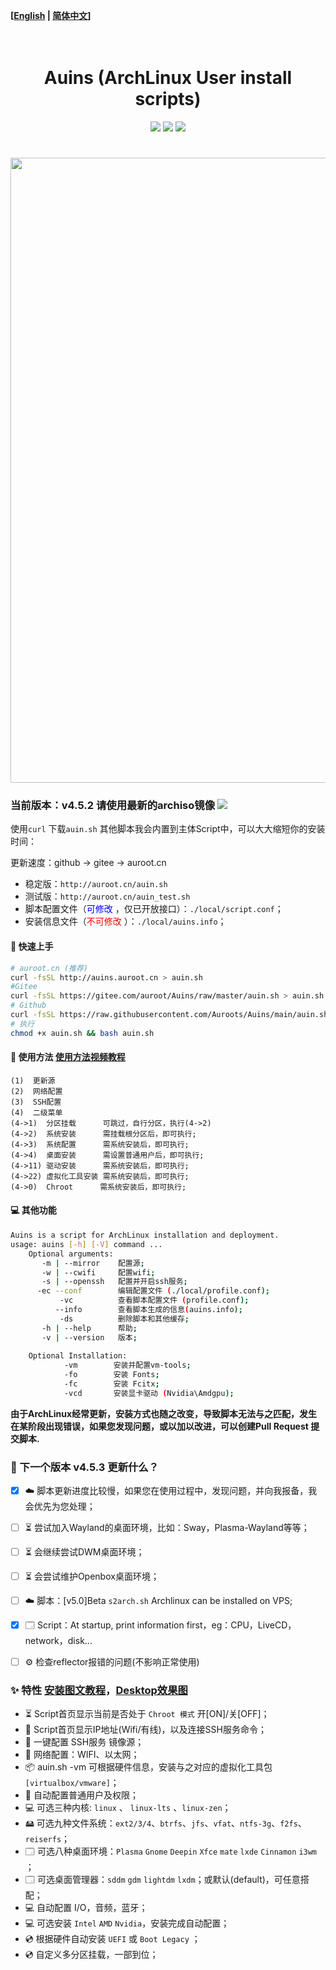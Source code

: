 **[[English](https://github.com/Auroots/Auins/blob/main/README_en.md) | [简体中文](https://github.com/Auroots/Auins/blob/main/README.md)]** 

<h1 align="center">
  <br>
  Auins (ArchLinux User install scripts)
  <br>
</h1>
<p align="center">
<img src="https://img.shields.io/badge/Bash-red?style=flat-square&logo=shell">
<img src="https://img.shields.io/badge/OS-ArchLinux-blue?style=flat-square&logo=arch-linux">
     <a href="https://jq.qq.com/?_wv=1027&k=yASMQyjM">
      <img src="https://img.shields.io/badge/QQ%E7%BE%A4 @auroot -204097403-success?style=flat-square&logo=appveyor">
  </a>
</p>
<h1 align="center">
  <a href="https://github.com/Auroots/Auins" alt="logo" ><img src="https://gitee.com/auroot/Auins/raw/master/local/Auins.png" width="1000"/></a>
  <br>
</h1>
<h3>
当前版本：v4.5.2 请使用最新的archiso镜像
<a href="https://github.com/Auroots/Auins/blob/main/doc/update-zh.md">
    <img src="https://img.shields.io/badge/journal-%E6%9B%B4%E6%96%B0%E6%97%A5%E5%BF%97-brightgreen?style=flat-square&logo=appveyor">
</a>
</h3>




使用`curl` 下载`auin.sh` 其他脚本我会内置到主体Script中，可以大大缩短你的安装时间：

更新速度：github -> gitee -> auroot.cn 

- 稳定版：`http://auroot.cn/auin.sh`
- 测试版：`http://auroot.cn/auin_test.sh`
- 脚本配置文件（<font color='blue'>可修改 </font>，仅已开放接口）：```./local/script.conf```；
- 安装信息文件（<font color='red'>不可修改 </font>）：```./local/auins.info```；

#### 💾 快速上手

```bash
# auroot.cn (推荐)
curl -fsSL http://auins.auroot.cn > auin.sh  
#Gitee
curl -fsSL https://gitee.com/auroot/Auins/raw/master/auin.sh > auin.sh
# Github
curl -fsSL https://raw.githubusercontent.com/Auroots/Auins/main/auin.sh > auin.sh
# 执行
chmod +x auin.sh && bash auin.sh
```

#### :rocket:  使用方法   [使用方法视频教程](https://www.bilibili.com/video/BV18V411x7ee/)

```
(1)  更新源
(2)  网络配置
(3)  SSH配置
(4)  二级菜单
(4->1)  分区挂载      可跳过，自行分区，执行(4->2)
(4->2)  系统安装      需挂载根分区后，即可执行;
(4->3)  系统配置	  需系统安装后，即可执行;
(4->4)  桌面安装      需设置普通用户后，即可执行;
(4->11) 驱动安装      需系统安装后，即可执行;
(4->22) 虚拟化工具安装 需系统安装后，即可执行;
(4->0)  Chroot      需系统安装后，即可执行;
```

#### 💻 其他功能

```bash
Auins is a script for ArchLinux installation and deployment.
usage: auins [-h] [-V] command ...
    Optional arguments:
       -m | --mirror    配置源;
       -w | --cwifi     配置wifi;
       -s | --openssh   配置并开启ssh服务; 
      -ec --conf    	编辑配置文件 (./local/profile.conf);
           -vc      	查看脚本配置文件 (profile.conf);
          --info    	查看脚本生成的信息(auins.info);
           -ds      	删除脚本和其他缓存;
       -h | --help      帮助;
       -v | --version   版本;
       
    Optional Installation:
            -vm        安装并配置vm-tools;
            -fo        安装 Fonts;
            -fc        安装 Fcitx;
            -vcd       安装显卡驱动 (Nvidia\Amdgpu);
```

**由于ArchLinux经常更新，安装方式也随之改变，导致脚本无法与之匹配，发生在某阶段出现错误，如果您发现问题，或以加以改进，可以创建Pull Request 提交脚本.**

###  📃 下一个版本 v4.5.3 更新什么？

- [x] ☁️ 脚本更新进度比较慢，如果您在使用过程中，发现问题，并向我报备，我会优先为您处理；
- [ ] ⏳  尝试加入Wayland的桌面环境，比如：Sway，Plasma-Wayland等等；
- [ ] ⏳  会继续尝试DWM桌面环境；
- [ ] ⏳  会尝试维护Openbox桌面环境；
- [ ] ☁️  脚本：[v5.0]Beta `s2arch.sh` Archlinux can be installed on VPS;
- [x] 🗔 Script：At startup, print information first，eg：CPU，LiveCD，network，disk...
- [ ] ⚙️ 检查reflector报错的问题(不影响正常使用)



### :sparkles: 特性 [安装图文教程](https://blog.csdn.net/weixin_42871436/article/details/105126833)，[Desktop效果图](https://gitee.com/auroot/Auins/blob/master/doc/Picture.md)

- ⏳ Script首页显示当前是否处于 `Chroot 模式` 开[ON]/关[OFF]；
- 🔗 Script首页显示IP地址(Wifi/有线)，以及连接SSH服务命令；
- 🔗 一键配置 SSH服务 镜像源；
- 🔗 网络配置：WIFI、以太网；
- 📦 auin.sh -vm 可根据硬件信息，安装与之对应的虚拟化工具包 `[virtualbox/vmware]`；
- 🙎 自动配置普通用户及权限；
- 💻 可选三种内核: `linux` 、 `linux-lts` 、`linux-zen`；
- 🖴   可选九种文件系统：`ext2/3/4`、`btrfs`、`jfs`、`vfat`、`ntfs-3g`、`f2fs`、`reiserfs`；
- 🗔 可选八种桌面环境：`Plasma` `Gnome` `Deepin` `Xfce` `mate` `lxde` `Cinnamon` `i3wm` ；
- 🗔 可选桌面管理器：`sddm` `gdm` `lightdm` `lxdm`；或默认(default)，可任意搭配；
- 💻 自动配置 I/O，音频，蓝牙；
- 💻 可选安装 `Intel` `AMD` `Nvidia`，安装完成自动配置；
- 💿 根据硬件自动安装 `UEFI`  或  `Boot Legacy` ；
- 💿 自定义多分区挂载，一部到位；

 